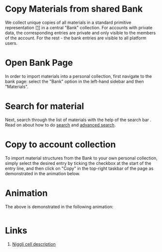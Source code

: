 # Copy Materials from shared Bank

We collect unique copies of all materials in a standard primitive representation [[1](#links)] in a central "Bank" collection. For accounts with private data, the corresponding entries are private and only visible to the members of the account. For the rest - the bank entries are visible to all platform users.

# Open Bank Page 

In order to import materials into a personal collection, first navigate to the bank page: select the "Bank" option in the left-hand sidebar and then "Materials".

# Search for material

Next, search through the list of materials with the help of the search bar <i class="zmdi zmdi-search"></i>. Read on about how to do [search](search-compare.md) and [advanced search](advanced-search.md). 

# Copy to account collection

To import material structures from the Bank to your own personal collection, simply select the desired entry by ticking the checkbox at the start of the entry line, and then click on "Copy" in the top-right taskbar of the page as demonstrated in the animation below. 

# Animation

The above is demonstrated in the following animation:

<img data-gifffer="/images/bank_materials.gif" />

# Links

1. [Niggli cell description](https://nvlpubs.nist.gov/nistpubs/sp958-lide/188-190.pdf)
